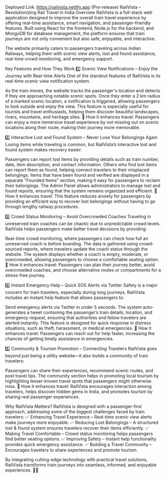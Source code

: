 Deployed Link :https://railvista.netlify.app {Pre-release}
RailVista – Revolutionizing Rail Travel in India
Overview
RailVista is a full-stack web application designed to improve the overall train travel experience by offering real-time assistance, smart navigation, and passenger-friendly features. Built using React for the frontend, Node.js for the backend, and MongoDB for database management, the platform ensures that train journeys are not only convenient but also safe, enjoyable, and interactive.

The website primarily caters to passengers traveling across Indian Railways, helping them with scenic view alerts, lost and found assistance, real-time crowd monitoring, and emergency support.

Key Features and How They Work
1️⃣ Scenic View Notifications – Enjoy the Journey with Real-time Alerts
One of the standout features of RailVista is its real-time scenic view notification system.

As the train moves, the website tracks the passenger's location and detects if they are approaching notable scenic spots.
Once they enter a 2 km radius of a marked scenic location, a notification is triggered, allowing passengers to look outside and enjoy the view.
This feature is especially useful for tourists and travel enthusiasts, helping them discover beautiful landscapes, rivers, mountains, and heritage sites.
🚀 How it enhances travel:
Passengers can enjoy a more immersive travel experience by not missing out on scenic locations along their route, making their journey more memorable.

2️⃣ Interactive Lost and Found System – Never Lose Your Belongings Again
Losing items while traveling is common, but RailVista’s interactive lost and found system makes recovery easier:

Passengers can report lost items by providing details such as train number, date, item description, and contact information.
Others who find lost items can report them as found, helping connect travelers to their misplaced belongings.
Items that have been found and verified are displayed in a separate "Founded Items" section, making it easy for passengers to reclaim their belongings.
The Admin Panel allows administrators to manage lost and found reports, ensuring that the system remains organized and efficient.
🚀 How it enhances travel:
This feature reduces anxiety for passengers by providing an efficient way to recover lost belongings without having to go through lengthy railway procedures.

3️⃣ Crowd Status Monitoring – Avoid Overcrowded Coaches
Traveling in unreserved train coaches can be chaotic due to unpredictable crowd levels. RailVista helps passengers make better travel decisions by providing:

Real-time crowd monitoring, where passengers can check how full an unreserved coach is before boarding.
The data is gathered using crowd-sourced reports, where travelers update the coach status through the website.
The system displays whether a coach is empty, moderate, or overcrowded, allowing passengers to choose a comfortable seating option.
🚀 How it enhances travel:
Passengers can plan their journey better, avoid overcrowded coaches, and choose alternative routes or compartments for a stress-free journey.

4️⃣ Instant Emergency Help – Quick SOS Alerts via Twitter
Safety is a major concern for train travelers, especially during long journeys. RailVista includes an instant help feature that allows passengers to:

Send emergency alerts via Twitter in under 5 seconds.
The system auto-generates a tweet containing the passenger’s train details, location, and emergency request, ensuring that authorities and fellow travelers are alerted instantly.
This feature is designed for quick response in distress situations, such as theft, harassment, or medical emergencies.
🚀 How it enhances travel:
Passengers can reach out for help faster, increasing the chances of getting timely assistance in emergencies.

5️⃣ Community & Tourism Promotion – Connecting Travelers
RailVista goes beyond just being a utility website—it also builds a community of train travelers:

Passengers can share their experiences, recommend scenic routes, and post travel tips.
The community section helps in promoting local tourism by highlighting lesser-known travel spots that passengers might otherwise miss.
🚀 How it enhances travel:
RailVista encourages interaction among travelers, helps discover hidden gems in India, and promotes tourism by sharing real passenger experiences.

Why RailVista Matters?
RailVista is designed with a passenger-first approach, addressing some of the biggest challenges faced by train travelers:
✅ Enhancing Travel Experience – Real-time scenic view alerts make journeys more enjoyable.
✅ Reducing Lost Belongings – A structured lost & found system ensures travelers recover their items efficiently.
✅ Making Travel Comfortable – Crowd status monitoring helps passengers find better seating options.
✅ Improving Safety – Instant help functionality provides quick emergency assistance.
✅ Building a Travel Community – Encourages travelers to share experiences and promote tourism.

By integrating cutting-edge technology with practical travel solutions, RailVista transforms train journeys into seamless, informed, and enjoyable experiences. 🚆✨
